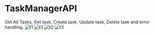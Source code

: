 # TaskManagerAPI
Get All Tasks, Get task, Create task, Update task, Delete task and error handling.
![t1](https://github.com/RishabhSoni01/TaskManagerAPI/assets/80063042/fd39585b-c7ee-4755-b6c7-fbd5b6489114)
![t3](https://github.com/RishabhSoni01/TaskManagerAPI/assets/80063042/3b45f893-03db-4240-8113-9670427230c7)
![t2](https://github.com/RishabhSoni01/TaskManagerAPI/assets/80063042/3b5ad8c1-c43a-4a1d-b322-07ac2a9540ea)
![t3](https://github.com/RishabhSoni01/TaskManagerAPI/assets/80063042/810dbc9c-ec56-44b8-bd94-7d79c2ccb98e)
